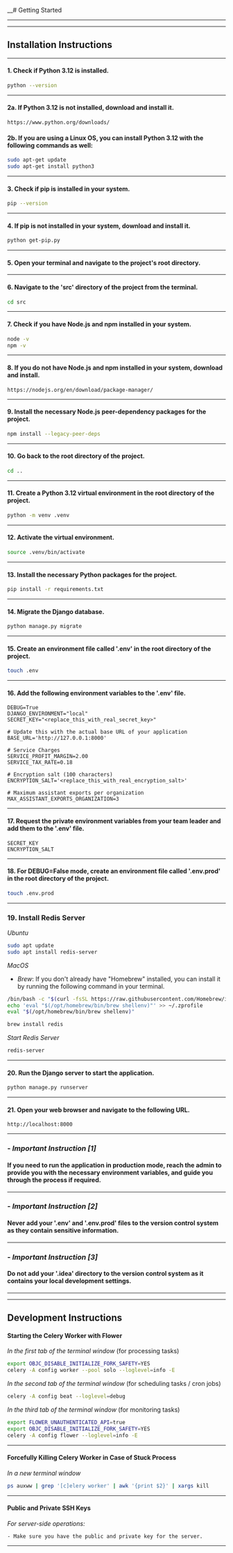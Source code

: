 
__# Getting Started

---

---

## Installation Instructions

---

#### 1. Check if Python 3.12 is installed.
```bash
python --version
```

---

#### 2a. If Python 3.12 is not installed, download and install it.
```text
https://www.python.org/downloads/
```

#### 2b. If you are using a Linux OS, you can install Python 3.12 with the following commands as well:
```bash
sudo apt-get update
sudo apt-get install python3
```

---

#### 3. Check if pip is installed in your system.
```bash
pip --version
```

---

#### 4. If pip is not installed in your system, download and install it.
```bash
python get-pip.py
```

---

#### 5. Open your terminal and navigate to the project's root directory.

---

#### 6. Navigate to the 'src' directory of the project from the terminal.
```bash
cd src
```

---

#### 7. Check if you have Node.js and npm installed in your system.
```bash 
node -v
npm -v
```

---

#### 8. If you do not have Node.js and npm installed in your system, download and install.
```text
https://nodejs.org/en/download/package-manager/
```

---

#### 9. Install the necessary Node.js peer-dependency packages for the project.
```bash
npm install --legacy-peer-deps
```

---

#### 10. Go back to the root directory of the project.
```bash
cd ..
```

---

#### 11. Create a Python 3.12 virtual environment in the root directory of the project.
```bash
python -m venv .venv
```

---

#### 12. Activate the virtual environment.
```bash
source .venv/bin/activate
```

---

#### 13. Install the necessary Python packages for the project.
```bash
pip install -r requirements.txt
```

---

#### 14. Migrate the Django database.
```bash
python manage.py migrate
```

---

#### 15. Create an environment file called '.env' in the root directory of the project.
```bash
touch .env
```

---

#### 16. Add the following environment variables to the '.env' file.
```text
DEBUG=True
DJANGO_ENVIRONMENT="local"
SECRET_KEY="<replace_this_with_real_secret_key>"

# Update this with the actual base URL of your application
BASE_URL='http://127.0.0.1:8000'

# Service Charges
SERVICE_PROFIT_MARGIN=2.00
SERVICE_TAX_RATE=0.18

# Encryption salt (100 characters)
ENCRYPTION_SALT='<replace_this_with_real_encryption_salt>'

# Maximum assistant exports per organization
MAX_ASSISTANT_EXPORTS_ORGANIZATION=3
```

---

#### 17. Request the private environment variables from your team leader and add them to the '.env' file.
```text
SECRET_KEY
ENCRYPTION_SALT
```

---

#### 18. For DEBUG=False mode, create an environment file called '.env.prod' in the root directory of the project.
```bash
touch .env.prod
```

---

### 19. Install Redis Server

*Ubuntu*
```bash
sudo apt update
sudo apt install redis-server
```


*MacOS*

- *Brew*: If you don't already have "Homebrew" installed, you can install it by running the following command 
          in your terminal.

```bash
/bin/bash -c "$(curl -fsSL https://raw.githubusercontent.com/Homebrew/install/HEAD/install.sh)"
echo 'eval "$(/opt/homebrew/bin/brew shellenv)"' >> ~/.zprofile
eval "$(/opt/homebrew/bin/brew shellenv)"
```

```bash
brew install redis
```

*Start Redis Server*
  
  ```bash
  redis-server
  ```

---

#### 20. Run the Django server to start the application.
```bash
python manage.py runserver
```

---

#### 21. Open your web browser and navigate to the following URL.
```text
http://localhost:8000
```

---

### - *Important Instruction [1]*

#### If you need to run the application in production mode, reach the admin to provide you with the necessary environment variables, and guide you through the process if required.

---

### - *Important Instruction [2]*

#### Never add your '.env' and '.env.prod' files to the version control system as they contain sensitive information.

---

### - *Important Instruction [3]*

#### Do not add your '.idea' directory to the version control system as it contains your local development settings.

---
---

## Development Instructions

#### Starting the Celery Worker with Flower
  
  *In the first tab of the terminal window* (for processing tasks)
  ```bash
  export OBJC_DISABLE_INITIALIZE_FORK_SAFETY=YES
  celery -A config worker --pool solo --loglevel=info -E
  ```

  *In the second tab of the terminal window* (for scheduling tasks / cron jobs)
  ```bash
  celery -A config beat --loglevel=debug
  ```

  *In the third tab of the terminal window* (for monitoring tasks)
  ```bash
  export FLOWER_UNAUTHENTICATED_API=true
  export OBJC_DISABLE_INITIALIZE_FORK_SAFETY=YES
  celery -A config flower --loglevel=info -E
  ```

---

#### Forcefully Killing Celery Worker in Case of Stuck Process

*In a new terminal window*
```bash
ps auxww | grep '[c]elery worker' | awk '{print $2}' | xargs kill 
```

---


#### Public and Private SSH Keys

*For server-side operations:*

```
- Make sure you have the public and private key for the server.
```

---
